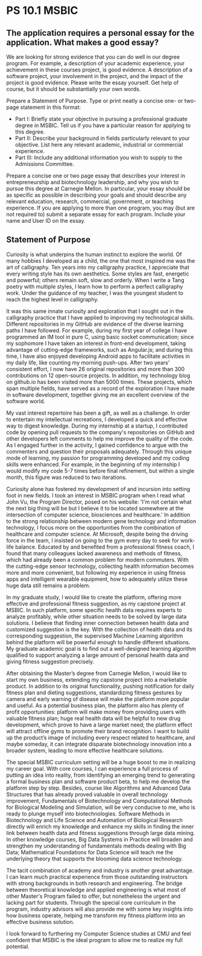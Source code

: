 # PS 10.1 MSBIC

## The application requires a personal essay for the application. What makes a good essay?

We are looking for strong evidence that you can do well in our degree program. For example, a description of your academic experience, your achievement in these courses project, is good evidence. A description of a software project, your involvement in the project, and the impact of the project is good evidence. Please write the essay yourself. Get help of course, but it should be substantially your own words.

Prepare a Statement of Purpose. Type or print neatly a concise one- or two-page statement in this format:

- Part I: Briefly state your objective in pursuing a professional graduate degree in MSBIC. Tell us if you have a particular reason for applying to this degree.
- Part II: Describe your background in fields particularly relevant to your objective. List here any relevant academic, industrial or commercial experience.
- Part III: Include any additional information you wish to supply to the Admissions Committee.

Prepare a concise one or two page essay that describes your interest in entrepreneurship and biotechnology leadership, and why you wish to pursue this degree at Carnegie Mellon. In particular, your essay should be as specific as possible in describing your goals and should describe any relevant education, research, commercial, government, or teaching experience. If you are applying to more than one program, you may (but are not required to) submit a separate essay for each program. Include your name and User ID on the essay.

## Statement of Purpose

Curiosity is what underpins the human instinct to explore the world. Of many hobbies I developed as a child, the one that most inspired me was the art of calligraphy. Ten years into my calligraphy practice, I appreciate that every writing style has its own aesthetics. Some styles are fast, energetic and powerful; others remain soft, slow and orderly. When I write a Tang poetry with multiple styles, I learn how to perform a perfect calligraphy work. Under the guidance of my teacher, I was the youngest student to reach the highest level in calligraphy.

It was this same innate curiosity and exploration that I sought out in the calligraphy practice that I have applied to improving my technological skills. Different repositories in my GitHub are evidence of the diverse learning paths I have followed. For example, during my first year of college I have programmed an IM tool in pure C, using basic socket communication; since my sophomore I have taken an interest in front-end development, taking advantage of cutting-edge frameworks, such as Angular.js; and during this time, I have also enjoyed developing Android apps to facilitate activities in my daily life, like counting my morning push-ups. After two years' consistent effort, I now have 26 original repositories and more than 300 contributions on 12 open-source projects. In addition, my technology blog on github.io has been visited more than 5000 times. These projects, which span multiple fields, have served as a record of the exploration I have made in software development, together giving me an excellent overview of the software world.

My vast interest repertoire has been a gift, as well as a challenge. In order to entertain my intellectual recreations, I developed a quick and effective way to digest knowledge. During my internship at a startup, I contributed code by opening pull requests to the company's repositories on GitHub and other developers left comments to help me improve the quality of the code. As I engaged further in the activity, I gained confidence to argue with the commenters and question their proposals adequately. Through this unique mode of learning, my passion for programming developed and my coding skills were enhanced. For example, in the beginning of my internship I would modify my code 5-7 times before final refinement, but within a single month, this figure was reduced to two iterations.

Curiosity alone has fostered my development of and incursion into setting foot in new fields. I took an interest in MSBIC program when I read what John Vu, the Program Director, posed on his website: 'I'm not certain what the next big thing will be but I believe it to be located somewhere at the intersection of computer science, biosciences and healthcare.' In addition to the strong relationship between modern gene technology and information technology, I focus more on the opportunities from the combination of healthcare and computer science. At Microsoft, despite being the driving force in the team, I insisted on going to the gym every day to seek for work-life balance. Educated by and benefited from a professional fitness coach, I found that many colleagues lacked awareness and methods of fitness, which had already been a common problem for modern commuters. With the cutting-edge sensor technology, collecting health information becomes more and more convenient, but following my experience in using fitness apps and intelligent wearable equipment, how to adequately utilize these huge data still remains a problem.

In my graduate study, I would like to create the platform, offering more effective and professional fitness suggestion, as my capstone project at MSBIC. In such platform, some specific health data requires experts to analyze profitably, while other situation needs to be solved by large data solutions. I believe that finding inner connection between health data and customized suggestion is the key. With the collection of health data and its corresponding suggestion, the supervised Machine Learning algorithm behind the platform will be powerful enough to handle different situations. My graduate academic goal is to find out a well-designed learning algorithm qualified to support analyzing a large amount of personal health data and giving fitness suggestion precisely.

After obtaining the Master’s degree from Carnegie Mellon, I would like to start my own business, extending my capstone project into a marketable product. In addition to its original functionality, pushing notification for daily fitness plan and dieting suggestions, standardizing fitness gestures by camera and early warning of disease will make the platform more popular and useful. As a potential business plan, the platform also has plenty of profit opportunities: platform will make money from providing users with valuable fitness plan; huge real health data will be helpful to new drug development, which prove to have a large market need; the platform effect will attract offline gyms to promote their brand recognition. I want to build up the product’s image of including every respect related to healthcare, and maybe someday, it can integrate disparate biotechnology innovation into a broader system, leading to more effective healthcare solutions.

The special MSBIC curriculum setting will be a huge boost to me in realizing my career goal. With core courses, I can experience a full process of putting an idea into reality, from identifying an emerging trend to generating  a formal business plan and software product beta, to help me develop the platform step by step. Besides, course like Algorithms and Advanced Data Structures that has already proved valuable in overall technology improvement, Fundamentals of Biotechnology and Computational Methods for Biological Modeling and Simulation, will be very conducive to me, who is ready to plunge myself into biotechnologies. Software Methods in Biotechnology and Life Science and Automation of Biological Research directly will enrich my knowledge and enhance my skills in finding the inner link between health data and fitness suggestions through large data mining. In other knowledge courses, Big Data Systems in Practice will broaden and strengthen my understanding of fundamentals methods dealing with Big Data; Mathematical Foundations for Data Science will teach me the underlying theory that supports the blooming data science technology.

The tacit combination of academy and industry is another great advantage. I can learn much practical experience from those outstanding instructors with strong backgrounds in both research and engineering. The bridge between theoretical knowledge and applied engineering is what most of other Master's Program failed to offer, but nonetheless the urgent and lacking part for students. Through the special core curriculum in the program, industry advisors will also provide me with some key insights into how business operate, helping me transform my fitness platform into an effective business solution.

I look forward to furthering my Computer Science studies at CMU and feel confident that MSBIC is the ideal program to allow me to realize my full potential.
